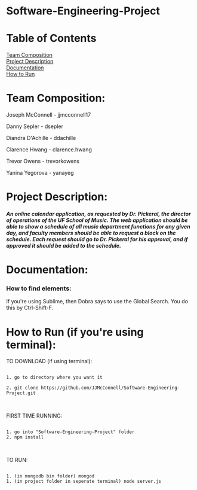 Software-Engineering-Project
============================
# Table of Contents
[Team Composition](#team-composition)<br/>
[Project Description](#project-description)<br/>
[Documentation](#documentation)<br/>
[How to Run](#how-to-run)<br/>


# Team Composition:

<p>Joseph McConnell - jjmcconnell17</p>
<p>Danny Sepler - dsepler</p>
<p>Diandra D'Achille - ddachille</p>
<p>Clarence Hwang - clarence.hwang</p>
<p>Trevor Owens - trevorkowens</p>
<p>Yanina Yegorova - yanayeg</p>

# Project Description: 
##### An online calendar application, as requested by Dr. Pickeral, the director of operations of the UF School of Music. The web application should be able to show a schedule of all music department functions for any given day, and faculty members should be able to request a block on the schedule. Each request should go to Dr. Pickeral for his approval, and if approved it should be added to the schedule.


# Documentation:

### How to find elements:
If you're using Sublime, then Dobra says to use the Global Search. You do this by Ctrl-Shift-F. 

# How to Run (if you're using terminal):

TO DOWNLOAD (if using terminal):
<pre><code>
1. go to directory where you want it<br/>
2. git clone https://github.com/JJMcConnell/Software-Engineering-Project.git
</code></pre><br/>

FIRST TIME RUNNING:
<pre><code>
1. go into "Software-Engineering-Project" folder
2. npm install
</code></pre><br/>

TO RUN:
<pre><code>
1. (in mongodb bin folder) mongod
1. (in project folder in seperate terminal) node server.js
</code></pre><br/>
